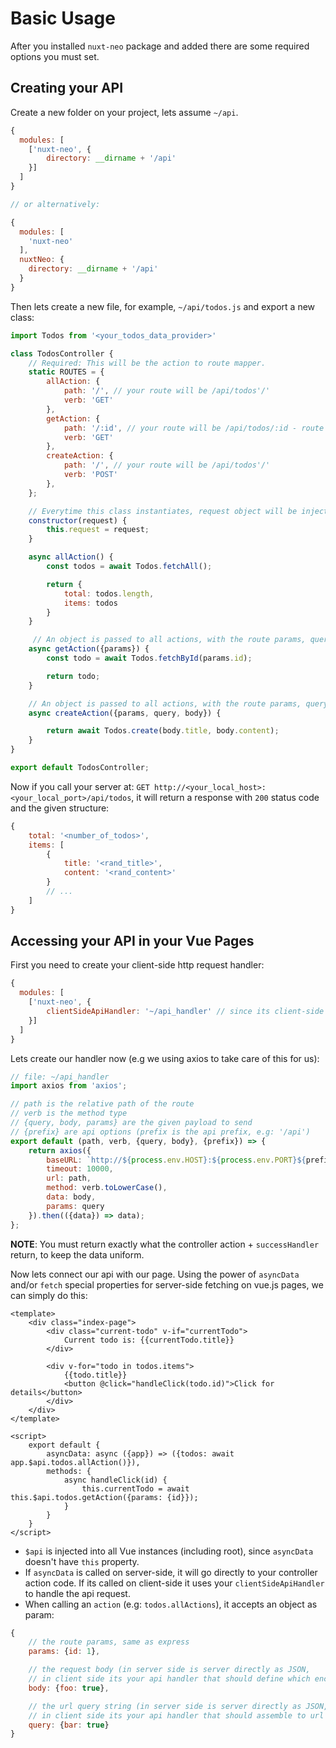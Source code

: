 # Basic Usage #

After you installed ```nuxt-neo``` package and added there are some required options you must set.

## Creating your API ##
Create a new folder on your project, lets assume ```~/api```.
```js
{
  modules: [
    ['nuxt-neo', {
        directory: __dirname + '/api'
    }]
  ]
}

// or alternatively:

{
  modules: [
    'nuxt-neo'
  ],
  nuxtNeo: {
    directory: __dirname + '/api'
  }
}
```
Then lets create a new file, for example, ```~/api/todos.js``` and export a new class:
```js
import Todos from '<your_todos_data_provider>'

class TodosController {
    // Required: This will be the action to route mapper.
    static ROUTES = {
        allAction: {
            path: '/', // your route will be /api/todos'/'
            verb: 'GET'
        },
        getAction: {
            path: '/:id', // your route will be /api/todos/:id - route paths are express-like
            verb: 'GET'
        },
        createAction: {
            path: '/', // your route will be /api/todos'/'
            verb: 'POST'
        },
    };

    // Everytime this class instantiates, request object will be injected into the construtor params.
    constructor(request) {
        this.request = request;
    }

    async allAction() {
        const todos = await Todos.fetchAll();

        return {
            total: todos.length,
            items: todos
        }
    }

     // An object is passed to all actions, with the route params, query string and body.
    async getAction({params}) {
        const todo = await Todos.fetchById(params.id);

        return todo;
    }

    // An object is passed to all actions, with the route params, query string and body.
    async createAction({params, query, body}) {

        return await Todos.create(body.title, body.content);
    }
}

export default TodosController;
```

Now if you call your server at: ```GET http://<your_local_host>:<your_local_port>/api/todos```,
it will return a response with ```200``` status code and the given structure:
```js
{
    total: '<number_of_todos>',
    items: [
        {
            title: '<rand_title>',
            content: '<rand_content>'
        }
        // ...
    ]
}
```

## Accessing your API in your Vue Pages ##
First you need to create your client-side http request handler:
```js
{
  modules: [
    ['nuxt-neo', {
        clientSideApiHandler: '~/api_handler' // since its client-side we can use alias resolver '~'
    }]
  ]
}
```
Lets create our handler now (e.g we using axios to take care of this for us):
```js
// file: ~/api_handler
import axios from 'axios';

// path is the relative path of the route
// verb is the method type
// {query, body, params} are the given payload to send
// {prefix} are api options (prefix is the api prefix, e.g: '/api')
export default (path, verb, {query, body}, {prefix}) => {
    return axios({
        baseURL: `http://${process.env.HOST}:${process.env.PORT}${prefix || ''}`,
        timeout: 10000,
        url: path,
        method: verb.toLowerCase(),
        data: body,
        params: query
    }).then(({data}) => data);
};
```

**NOTE**: You must return exactly what the controller action + ```successHandler``` return,
 to keep the data uniform.

Now lets connect our api with our page. Using the power of ```asyncData``` and/or ```fetch``` special
properties for server-side fetching on vue.js pages, we can simply do this:

```vue
<template>
    <div class="index-page">
        <div class="current-todo" v-if="currentTodo">
            Current todo is: {{currentTodo.title}}
        </div>

        <div v-for="todo in todos.items">
            {{todo.title}}
            <button @click="handleClick(todo.id)">Click for details</button>
        </div>
    </div>
</template>

<script>
    export default {
        asyncData: async ({app}) => ({todos: await app.$api.todos.allAction()}),
        methods: {
            async handleClick(id) {
                this.currentTodo = await this.$api.todos.getAction({params: {id}});
            }
        }
    }
</script>
```

- ```$api``` is injected into all Vue instances (including root), since ```asyncData``` doesn't have ```this```
property.
- If ```asyncData``` is called on server-side, it will go directly to your controller action code. If its called on
client-side it uses your ```clientSideApiHandler``` to handle the api request.
- When calling an ```action``` (e.g: ```todos.allActions```), it accepts an object as param:
```js
{
    // the route params, same as express
    params: {id: 1},

    // the request body (in server side is server directly as JSON,
    // in client side its your api handler that should define which encode type to use)
    body: {foo: true},

    // the url query string (in server side is server directly as JSON,
    // in client side its your api handler that should assemble to url query string (axios does that out-of-the-box)
    query: {bar: true}
}
```
